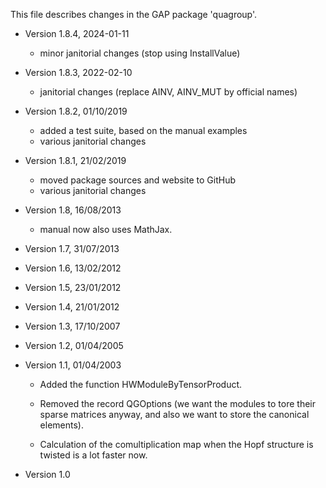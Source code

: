 This file describes changes in the GAP package 'quagroup'.

- Version 1.8.4, 2024-01-11

  - minor janitorial changes (stop using InstallValue)

- Version 1.8.3, 2022-02-10

  - janitorial changes (replace AINV, AINV_MUT by official names)

- Version 1.8.2, 01/10/2019

  - added a test suite, based on the manual examples
  - various janitorial changes

- Version 1.8.1, 21/02/2019

  - moved package sources and website to GitHub
  - various janitorial changes

- Version 1.8, 16/08/2013

  - manual now also uses MathJax.

- Version 1.7, 31/07/2013

- Version 1.6, 13/02/2012

- Version 1.5, 23/01/2012

- Version 1.4, 21/01/2012

- Version 1.3, 17/10/2007

- Version 1.2, 01/04/2005

- Version 1.1, 01/04/2003

  - Added the function HWModuleByTensorProduct.

  - Removed the record QGOptions (we want the modules to tore their
    sparse matrices anyway, and also we want to store the canonical
    elements).

  - Calculation of the comultiplication map when the Hopf structure
    is twisted is a lot faster now.

- Version 1.0
